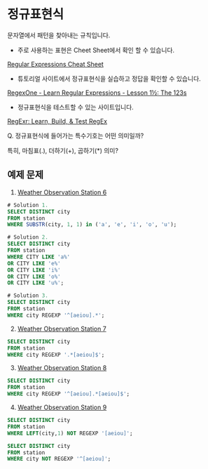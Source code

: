 # 정규표현식

문자열에서 패턴을 찾아내는 규칙입니다.  

- 주로 사용하는 표현은 Cheet Sheet에서 확인 할 수 있습니다.

[Regular Expressions Cheat Sheet](https://cheatography.com/davechild/cheat-sheets/regular-expressions/)

- 튜토리얼 사이트에서 정규표현식을 실습하고 정답을 확인할 수 있습니다.

[RegexOne - Learn Regular Expressions - Lesson 1½: The 123s](https://regexone.com/lesson/letters_and_digits)

- 정규표현식을 테스트할 수 있는 사이트입니다.

[RegExr: Learn, Build, & Test RegEx](https://regexr.com/)

Q. 정규표현식에 들어가는 특수기호는 어떤 의미일까?

특히, 마침표(.), 더하기(+), 곱하기(*)  의미?

## 예제 문제

1. [Weather Observation Station 6](https://www.hackerrank.com/challenges/weather-observation-station-6/problem)

```sql
# Solution 1. 
SELECT DISTINCT city
FROM station
WHERE SUBSTR(city, 1, 1) in ('a', 'e', 'i', 'o', 'u');

# Solution 2. 
SELECT DISTINCT city
FROM station
WHERE CITY LIKE 'a%'
OR CITY LIKE 'e%'
OR CITY LIKE 'i%'
OR CITY LIKE 'o%'
OR CITY LIKE 'u%';

# Solution 3. 
SELECT DISTINCT city
FROM station
WHERE city REGEXP '^[aeiou].*';
```

2. [Weather Observation Station 7](https://www.hackerrank.com/challenges/weather-observation-station-7/problem?h_r=internal-search&isFullScreen=false)

```sql
SELECT DISTINCT city
FROM station
WHERE city REGEXP '.*[aeiou]$';
```

3. [Weather Observation Station 8](https://www.hackerrank.com/challenges/weather-observation-station-8/problem)

```sql
SELECT DISTINCT city
FROM station
WHERE city REGEXP '^[aeiou].*[aeiou]$';
```

4. [Weather Observation Station 9](https://www.hackerrank.com/challenges/weather-observation-station-9/problem)

```sql
SELECT DISTINCT city
FROM station
WHERE LEFT(city,1) NOT REGEXP '[aeiou]';

SELECT DISTINCT city
FROM station
WHERE city NOT REGEXP '^[aeiou]';
```